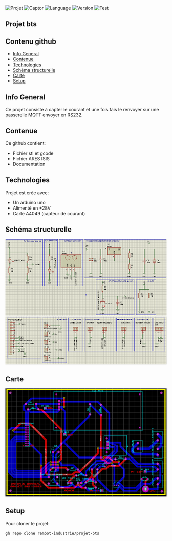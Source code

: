 ![Projet](https://img.shields.io/badge/Projet-2023-brightgreen)
![Captor](https://img.shields.io/badge/Captor-ASC724-orange)
![Language](https://img.shields.io/badge/Language-C%2B%2B-orange)
![Version](https://img.shields.io/badge/Version-V1-green)
![Test](https://forthebadge.com/images/badges/made-with-c-plus-plus.svg)
## Projet bts
## Contenu github
* [Info General](#Info-General)
* [Contenue](#Contenue)
* [Technologies](#technologies)
* [Schéma structurelle](#Schéma-structurelle)
* [Carte](#Carte)
* [Setup](#setup)

## Info General
Ce projet consiste à capter le courant et une fois fais le renvoyer sur une passerelle MQTT envoyer en RS232.

## Contenue
Ce github contient:
* Fichier stl et gcode
* Fichier ARES ISIS
* Documentation
	
## Technologies
Projet est crée avec:
* Un arduino uno
* Alimenté en +28V
* Carte A4049 (capteur de courant)

## Schéma structurelle

![schema1](./DOC/schema/Schema-structurelle/schema1.jpg)
![schema2](./DOC/schema/Schema-structurelle/schema2.jpg)

## Carte

![ares](./DOC/schema/carte-final/ares.PNG)
	
## Setup
Pour cloner le projet:

```
gh repo clone rembot-industrie/projet-bts
```

